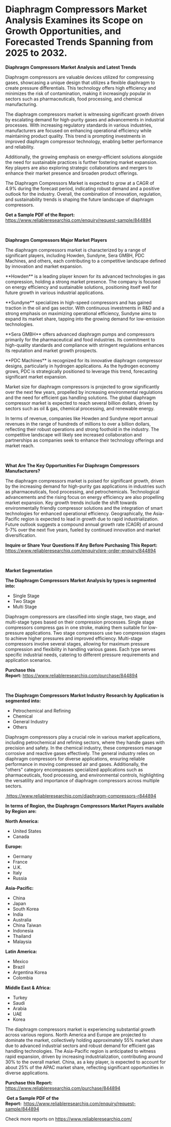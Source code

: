 <p><h1>Diaphragm Compressors Market Analysis Examines its Scope on Growth Opportunities, and Forecasted Trends Spanning from 2025 to 2032.</h1></p><p><strong>Diaphragm Compressors Market Analysis and Latest Trends</strong></p>
<p><p>Diaphragm compressors are valuable devices utilized for compressing gases, showcasing a unique design that utilizes a flexible diaphragm to create pressure differentials. This technology offers high efficiency and minimizes the risk of contamination, making it increasingly popular in sectors such as pharmaceuticals, food processing, and chemical manufacturing.</p><p>The diaphragm compressors market is witnessing significant growth driven by escalating demand for high-purity gases and advancements in industrial processes. With increasing regulatory standards in various industries, manufacturers are focused on enhancing operational efficiency while maintaining product quality. This trend is prompting investments in improved diaphragm compressor technology, enabling better performance and reliability.</p><p>Additionally, the growing emphasis on energy-efficient solutions alongside the need for sustainable practices is further fostering market expansion. Key players are also exploring strategic collaborations and mergers to enhance their market presence and broaden product offerings. </p><p>The Diaphragm Compressors Market is expected to grow at a CAGR of 4.9% during the forecast period, indicating robust demand and a positive outlook for the industry. Overall, the combination of innovation, regulation, and sustainability trends is shaping the future landscape of diaphragm compressors.</p></p>
<p><strong>Get a Sample PDF of the Report:&nbsp;</strong> <a href="https://www.reliableresearchiq.com/enquiry/request-sample/844894?utm_campaign=2758&utm_medium=2&utm_source=Github&utm_content=ia&utm_term=08042025&utm_id=diaphragm-compressors">https://www.reliableresearchiq.com/enquiry/request-sample/844894</a></p>
<p>&nbsp;</p>
<p><strong>Diaphragm Compressors Major Market Players</strong></p>
<p><p>The diaphragm compressors market is characterized by a range of significant players, including Howden, Sundyne, Sera GMBH, PDC Machines, and others, each contributing to a competitive landscape defined by innovation and market expansion.</p><p>**Howden** is a leading player known for its advanced technologies in gas compression, holding a strong market presence. The company is focused on energy efficiency and sustainable solutions, positioning itself well for future growth in various industrial applications.</p><p>**Sundyne** specializes in high-speed compressors and has gained traction in the oil and gas sector. With continuous investments in R&D and a strong emphasis on maximizing operational efficiency, Sundyne aims to expand its market share, tapping into the growing demand for low-emission technologies.</p><p>**Sera GMBH** offers advanced diaphragm pumps and compressors primarily for the pharmaceutical and food industries. Its commitment to high-quality standards and compliance with stringent regulations enhances its reputation and market growth prospects.</p><p>**PDC Machines** is recognized for its innovative diaphragm compressor designs, particularly in hydrogen applications. As the hydrogen economy grows, PDC is strategically positioned to leverage this trend, forecasting significant market expansion.</p><p>Market size for diaphragm compressors is projected to grow significantly over the next few years, propelled by increasing environmental regulations and the need for efficient gas handling solutions. The global diaphragm compressor market is expected to reach several billion dollars, driven by sectors such as oil & gas, chemical processing, and renewable energy.</p><p>In terms of revenue, companies like Howden and Sundyne report annual revenues in the range of hundreds of millions to over a billion dollars, reflecting their robust operations and strong foothold in the industry. The competitive landscape will likely see increased collaboration and partnerships as companies seek to enhance their technology offerings and market reach.</p></p>
<p>&nbsp;</p>
<p><strong>What Are The Key Opportunities For Diaphragm Compressors Manufacturers?</strong></p>
<p><p>The diaphragm compressors market is poised for significant growth, driven by the increasing demand for high-purity gas applications in industries such as pharmaceuticals, food processing, and petrochemicals. Technological advancements and the rising focus on energy efficiency are also propelling market expansion. Key growth trends include the shift towards environmentally friendly compressor solutions and the integration of smart technologies for enhanced operational efficiency. Geographically, the Asia-Pacific region is expected to lead in growth due to rapid industrialization. Future outlook suggests a compound annual growth rate (CAGR) of around 5-7% over the next five years, fueled by continued innovation and market diversification.</p></p>
<p><strong>Inquire or Share Your Questions If Any Before Purchasing This Report:</strong> <a href="https://www.reliableresearchiq.com/enquiry/pre-order-enquiry/844894?utm_campaign=2758&utm_medium=2&utm_source=Github&utm_content=ia&utm_term=08042025&utm_id=diaphragm-compressors">https://www.reliableresearchiq.com/enquiry/pre-order-enquiry/844894</a></p>
<p>&nbsp;</p>
<p><strong>Market Segmentation</strong></p>
<p><strong>The Diaphragm Compressors Market Analysis by types is segmented into:</strong></p>
<p><ul><li>Single Stage</li><li>Two Stage</li><li>Multi Stage</li></ul></p>
<p><p>Diaphragm compressors are classified into single stage, two stage, and multi-stage types based on their compression processes. Single stage compressors compress gas in one stroke, making them suitable for low-pressure applications. Two stage compressors use two compression stages to achieve higher pressures and improved efficiency. Multi-stage compressors involve several stages, allowing for maximum pressure compression and flexibility in handling various gases. Each type serves specific industrial needs, catering to different pressure requirements and application scenarios.</p></p>
<p><strong>Purchase this Report:&nbsp;</strong><a href="https://www.reliableresearchiq.com/purchase/844894?utm_campaign=2758&utm_medium=2&utm_source=Github&utm_content=ia&utm_term=08042025&utm_id=diaphragm-compressors">https://www.reliableresearchiq.com/purchase/844894</a></p>
<p>&nbsp;</p>
<p><strong>The Diaphragm Compressors Market Industry Research by Application is segmented into:</strong></p>
<p><ul><li>Petrochemical and Refining</li><li>Chemical</li><li>General Industry</li><li>Others</li></ul></p>
<p><p>Diaphragm compressors play a crucial role in various market applications, including petrochemical and refining sectors, where they handle gases with precision and safety. In the chemical industry, these compressors manage corrosive and reactive gases effectively. The general industry relies on diaphragm compressors for diverse applications, ensuring reliable performance in moving compressed air and gases. Additionally, the "others" category encompasses specialized applications such as pharmaceuticals, food processing, and environmental controls, highlighting the versatility and importance of diaphragm compressors across multiple sectors.</p></p>
<p><a href="https://www.reliableresearchiq.com/diaphragm-compressors-r844894?utm_campaign=2758&utm_medium=2&utm_source=Github&utm_content=ia&utm_term=08042025&utm_id=diaphragm-compressors">&nbsp;https://www.reliableresearchiq.com/diaphragm-compressors-r844894</a></p>
<p><strong>In terms of Region, the Diaphragm Compressors Market Players available by Region are:</strong></p>
<p>
    <p> <strong> North America: </strong>
        <ul>
            <li>United States</li>
            <li>Canada</li>
        </ul>
        </p> 
    <p> <strong> Europe: </strong>
        <ul>
            <li>Germany</li>
            <li>France</li>
            <li>U.K.</li>
            <li>Italy</li>
            <li>Russia</li>
        </ul>
        </p> 
    <p> <strong> Asia-Pacific: </strong>
        <ul>
            <li>China</li>
            <li>Japan</li>
            <li>South Korea</li>
            <li>India</li>
            <li>Australia</li>
            <li>China Taiwan</li>
            <li>Indonesia</li>
            <li>Thailand</li>
            <li>Malaysia</li>
        </ul>
        </p> 
    <p> <strong> Latin America: </strong>
        <ul>
            <li>Mexico</li>
            <li>Brazil</li>
            <li>Argentina Korea</li>
            <li>Colombia</li>
        </ul>
        </p> 
    <p> <strong> Middle East & Africa: </strong>
        <ul>
            <li>Turkey</li>
            <li>Saudi</li>
            <li>Arabia</li>
            <li>UAE</li>
            <li>Korea</li>
        </ul>
    </p>
    </p>
<p><p>The diaphragm compressors market is experiencing substantial growth across various regions. North America and Europe are projected to dominate the market, collectively holding approximately 55% market share due to advanced industrial sectors and robust demand for efficient gas handling technologies. The Asia-Pacific region is anticipated to witness rapid expansion, driven by increasing industrialization, contributing around 30% to the overall market. China, as a key player, is expected to account for about 25% of the APAC market share, reflecting significant opportunities in diverse applications.</p></p>
<p><strong>Purchase this Report: </strong><a href="https://www.reliableresearchiq.com/purchase/844894?utm_campaign=2758&utm_medium=2&utm_source=Github&utm_content=ia&utm_term=08042025&utm_id=diaphragm-compressors">https://www.reliableresearchiq.com/purchase/844894</a></p>
<p>&nbsp;<strong>Get a Sample PDF of the Report:&nbsp;&nbsp;</strong><a href="https://www.reliableresearchiq.com/enquiry/request-sample/844894?utm_campaign=2758&utm_medium=2&utm_source=Github&utm_content=ia&utm_term=08042025&utm_id=diaphragm-compressors">https://www.reliableresearchiq.com/enquiry/request-sample/844894</a></p>
<p><strong></strong></p>
<p>Check more reports on <a href="https://www.reliableresearchiq.com/?utm_campaign=2758&utm_medium=2&utm_source=Github&utm_content=ia&utm_term=08042025&utm_id=diaphragm-compressors">https://www.reliableresearchiq.com/</a></p>
